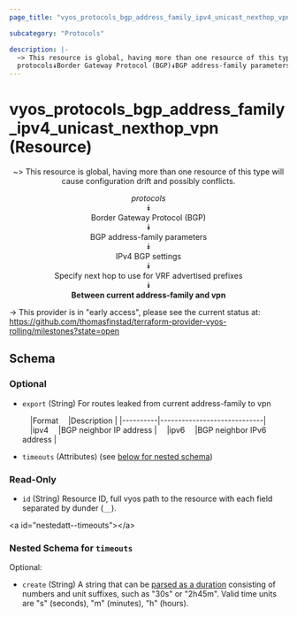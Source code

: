 ```yaml
---
page_title: "vyos_protocols_bgp_address_family_ipv4_unicast_nexthop_vpn Resource - vyos"

subcategory: "Protocols"

description: |- 
  ~> This resource is global, having more than one resource of this type will cause configuration drift and possibly conflicts.
  protocols⯯Border Gateway Protocol (BGP)⯯BGP address-family parameters⯯IPv4 BGP settings⯯Specify next hop to use for VRF advertised prefixes⯯Between current address-family and vpn
---
```


# vyos_protocols_bgp_address_family_ipv4_unicast_nexthop_vpn (Resource)
<center>

~> This resource is global, having more than one resource of this type will cause configuration drift and possibly conflicts.

*protocols*  
⯯  
Border Gateway Protocol (BGP)  
⯯  
BGP address-family parameters  
⯯  
IPv4 BGP settings  
⯯  
Specify next hop to use for VRF advertised prefixes  
⯯  
**Between current address-family and vpn**


</center>

-> This provider is in "early access", please see the current status at: https://github.com/thomasfinstad/terraform-provider-vyos-rolling/milestones?state=open

## Schema

### Optional

- `export` (String) For routes leaked from current address-family to vpn

    &emsp;|Format  &emsp;|Description                |
    |----------|-----------------------------|
    &emsp;|ipv4    &emsp;|BGP neighbor IP address    |
    &emsp;|ipv6    &emsp;|BGP neighbor IPv6 address  |
- `timeouts` (Attributes) (see [below for nested schema](#nestedatt--timeouts))

### Read-Only

- `id` (String) Resource ID, full vyos path to the resource with each field separated by dunder (`__`).

&lt;a id=&#34;nestedatt--timeouts&#34;&gt;&lt;/a&gt;
### Nested Schema for `timeouts`

Optional:

- `create` (String) A string that can be [parsed as a duration](https://pkg.go.dev/time#ParseDuration) consisting of numbers and unit suffixes, such as &#34;30s&#34; or &#34;2h45m&#34;. Valid time units are &#34;s&#34; (seconds), &#34;m&#34; (minutes), &#34;h&#34; (hours).  

